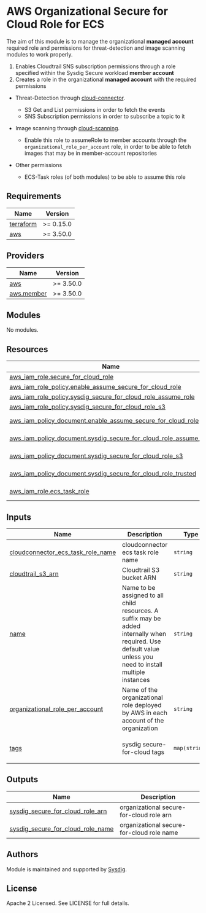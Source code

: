 # AWS Organizational Secure for Cloud Role for ECS

The aim of this module is to manage the organizational **managed account** required role and permissions for threat-detection and image scanning modules to work properly.

1. Enables Cloudtrail SNS subscription permissions through a role specified within the Sysdig Secure workload **member account**
2. Creates a role in the organizational **managed account** with the required permissions

* Threat-Detection through [cloud-connector](https://github.com/sysdiglabs/terraform-aws-secure-for-cloud/tree/master/modules/services/cloud-connector).
  * S3 Get and List permissions in order to fetch the events
  * SNS Subscription permissions in order to subscribe a topic to it

* Image scanning through [cloud-scanning](https://github.com/sysdiglabs/terraform-aws-secure-for-cloud/tree/master/modules/services/cloud-scanning).
  * Enable this role to assumeRole to member accounts through the `organizational_role_per_account` role,
    in order to be able to fetch images that may be in member-account repositories

* Other permissions
  * ECS-Task roles (of both modules) to be able to assume this role


<!-- BEGINNING OF PRE-COMMIT-TERRAFORM DOCS HOOK -->
## Requirements

| Name | Version |
|------|---------|
| <a name="requirement_terraform"></a> [terraform](#requirement\_terraform) | >= 0.15.0 |
| <a name="requirement_aws"></a> [aws](#requirement\_aws) | >= 3.50.0 |

## Providers

| Name | Version |
|------|---------|
| <a name="provider_aws"></a> [aws](#provider\_aws) | >= 3.50.0 |
| <a name="provider_aws.member"></a> [aws.member](#provider\_aws.member) | >= 3.50.0 |

## Modules

No modules.

## Resources

| Name | Type |
|------|------|
| [aws_iam_role.secure_for_cloud_role](https://registry.terraform.io/providers/hashicorp/aws/latest/docs/resources/iam_role) | resource |
| [aws_iam_role_policy.enable_assume_secure_for_cloud_role](https://registry.terraform.io/providers/hashicorp/aws/latest/docs/resources/iam_role_policy) | resource |
| [aws_iam_role_policy.sysdig_secure_for_cloud_role_assume_role](https://registry.terraform.io/providers/hashicorp/aws/latest/docs/resources/iam_role_policy) | resource |
| [aws_iam_role_policy.sysdig_secure_for_cloud_role_s3](https://registry.terraform.io/providers/hashicorp/aws/latest/docs/resources/iam_role_policy) | resource |
| [aws_iam_policy_document.enable_assume_secure_for_cloud_role](https://registry.terraform.io/providers/hashicorp/aws/latest/docs/data-sources/iam_policy_document) | data source |
| [aws_iam_policy_document.sysdig_secure_for_cloud_role_assume_role](https://registry.terraform.io/providers/hashicorp/aws/latest/docs/data-sources/iam_policy_document) | data source |
| [aws_iam_policy_document.sysdig_secure_for_cloud_role_s3](https://registry.terraform.io/providers/hashicorp/aws/latest/docs/data-sources/iam_policy_document) | data source |
| [aws_iam_policy_document.sysdig_secure_for_cloud_role_trusted](https://registry.terraform.io/providers/hashicorp/aws/latest/docs/data-sources/iam_policy_document) | data source |
| [aws_iam_role.ecs_task_role](https://registry.terraform.io/providers/hashicorp/aws/latest/docs/data-sources/iam_role) | data source |

## Inputs

| Name | Description | Type | Default | Required |
|------|-------------|------|---------|:--------:|
| <a name="input_cloudconnector_ecs_task_role_name"></a> [cloudconnector\_ecs\_task\_role\_name](#input\_cloudconnector\_ecs\_task\_role\_name) | cloudconnector ecs task role name | `string` | n/a | yes |
| <a name="input_cloudtrail_s3_arn"></a> [cloudtrail\_s3\_arn](#input\_cloudtrail\_s3\_arn) | Cloudtrail S3 bucket ARN | `string` | n/a | yes |
| <a name="input_name"></a> [name](#input\_name) | Name to be assigned to all child resources. A suffix may be added internally when required. Use default value unless you need to install multiple instances | `string` | `"sfc"` | no |
| <a name="input_organizational_role_per_account"></a> [organizational\_role\_per\_account](#input\_organizational\_role\_per\_account) | Name of the organizational role deployed by AWS in each account of the organization | `string` | `"OrganizationAccountAccessRole"` | no |
| <a name="input_tags"></a> [tags](#input\_tags) | sysdig secure-for-cloud tags | `map(string)` | <pre>{<br>  "product": "sysdig-secure-for-cloud"<br>}</pre> | no |

## Outputs

| Name | Description |
|------|-------------|
| <a name="output_sysdig_secure_for_cloud_role_arn"></a> [sysdig\_secure\_for\_cloud\_role\_arn](#output\_sysdig\_secure\_for\_cloud\_role\_arn) | organizational secure-for-cloud role arn |
| <a name="output_sysdig_secure_for_cloud_role_name"></a> [sysdig\_secure\_for\_cloud\_role\_name](#output\_sysdig\_secure\_for\_cloud\_role\_name) | organizational secure-for-cloud role name |
<!-- END OF PRE-COMMIT-TERRAFORM DOCS HOOK -->

## Authors

Module is maintained and supported by [Sysdig](https://sysdig.com).

## License

Apache 2 Licensed. See LICENSE for full details.
